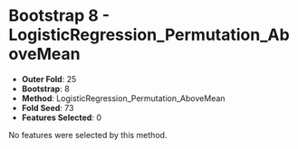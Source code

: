 # Bootstrap 8 - LogisticRegression_Permutation_AboveMean

- **Outer Fold**: 25
- **Bootstrap**: 8
- **Method**: LogisticRegression_Permutation_AboveMean
- **Fold Seed**: 73
- **Features Selected**: 0

No features were selected by this method.
